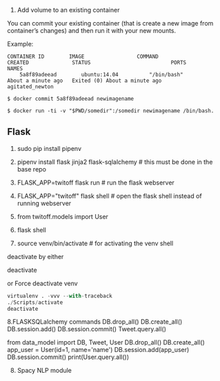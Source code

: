 1. Add volume to an existing container 

You can commit your existing container (that is create a new image from container’s changes) and then run it with your new mounts.

Example:

```$ docker ps  -a
CONTAINER ID        IMAGE                 COMMAND                  CREATED              STATUS                          PORTS               NAMES
    5a8f89adeead        ubuntu:14.04          "/bin/bash"              About a minute ago   Exited (0) About a minute ago                       agitated_newton

$ docker commit 5a8f89adeead newimagename

$ docker run -ti -v "$PWD/somedir":/somedir newimagename /bin/bash.

```

## Flask

1. sudo pip install pipenv

2. pipenv install flask jinja2 flask-sqlalchemy # this must be done in the base repo

3. FLASK_APP=twitoff flask run # run the flask webserver

4.  FLASK_APP="twitoff" flask shell # open the flask shell instead of running webserver

5. from twitoff.models import User

6. flask shell

7. source venv/bin/activate # for activating the venv shell

deactivate by either 

deactivate 

or 
Force deactivate venv 

```python
virtualenv . -vvv --with-traceback
./Scripts/activate
deactivate
```

8.FLASKSQLalchemy commands 
DB.drop_all()
DB.create_all()
DB.session.add()
DB.session.commit()
Tweet.query.all()

from data_model import DB, Tweet, User
DB.drop_all()
DB.create_all()
app_user = User(id=1, name='name')
DB.session.add(app_user)
DB.session.commit()
print(User.query.all())

8. Spacy NLP module



